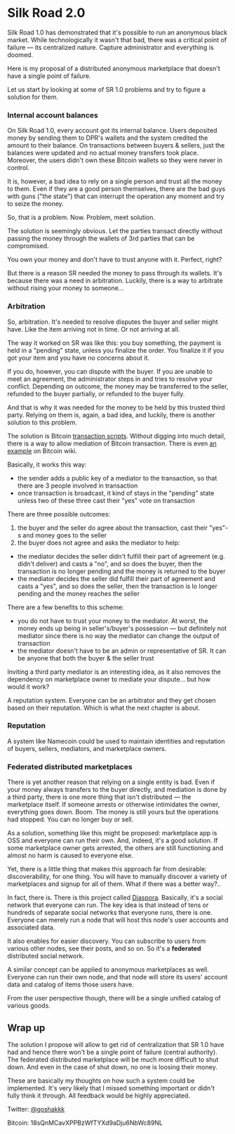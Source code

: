 # Silk Road 2.0

Silk Road 1.0 has demonstrated that it's possible to run an anonymous black market. While technologically it wasn't that bad, there was a critical point of failure — its centralized nature. Capture administrator and everything is doomed.

Here is my proposal of a distributed anonymous marketplace that doesn't have a single point of failure.

Let us start by looking at some of SR 1.0 problems and try to figure a solution for them.

### Internal account balances

On Silk Road 1.0, every account got its internal balance. Users deposited money by sending them to DPR's wallets and the system credited the amount to their balance. On transactions between buyers & sellers, just the balances were updated and no actual money transfers took place. Moreover, the users didn't own these Bitcoin wallets so they were never in control.

It is, however, a bad idea to rely on a single person and trust all the money to them. Even if they are a good person themselves, there are the bad guys with guns ("the state") that can interrupt the operation any moment and try to seize the money.

So, that is a problem. Now. Problem, meet solution.

The solution is seemingly obvious. Let the parties transact directly without passing the money through the wallets of 3rd parties that can be compromised.

You own your money and don't have to trust anyone with it. Perfect, right?

But there is a reason SR needed the money to pass through its wallets. It's because there was a need in arbitration. Luckily, there is a way to arbitrate without rising your money to someone...

### Arbitration

So, arbitration. It's needed to resolve disputes the buyer and seller might have. Like the item arriving not in time. Or not arriving at all.

The way it worked on SR was like this: you buy something, the payment is held in a "pending" state, unless you finalize the order. You finalize it if you got your item and you have no concerns about it.

If you do, however, you can dispute with the buyer. If you are unable to meet an agreement, the administrator steps in and tries to resolve your conflict. Depending on outcome, the money may be transferred to the seller, refunded to the buyer partially, or refunded to the buyer fully.

And that is why it was needed for the money to be held by this trusted third party. Relying on them is, again, a bad idea, and luckily, there is another solution to this problem.

The solution is Bitcoin [transaction scripts](https://en.bitcoin.it/wiki/Script). Without digging into much detail, there is a way to allow mediation of Bitcoin transaction. There is even [an example](https://en.bitcoin.it/wiki/Contracts#Example_2:_Escrow_and_dispute_mediation) on Bitcoin wiki.

Basically, it works this way:

* the sender adds a public key of a mediator to the transaction, so that there are 3 people involved in transaction
* once transaction is broadcast, it kind of stays in the "pending" state unless two of these three cast their "yes" vote on transaction

There are three possible outcomes:

1. the buyer and the seller do agree about the transaction, cast their "yes"-s and money goes to the seller
2. the buyer does not agree and asks the mediator to help:
  * the mediator decides the seller didn't fulfill their part of agreement (e.g. didn't deliver) and casts a "no", and so does the buyer, then the transaction is no longer pending and the money is returned to the buyer
  * the mediator decides the seller did fulfill their part of agreement and casts a "yes", and so does the seller, then the transaction is lo longer pending and the money reaches the seller

There are a few benefits to this scheme:

* you do not have to trust your money to the mediator. At worst, the money ends up being in seller's/buyer's possession — but definitely not mediator since there is no way the mediator can change the output of transaction
* the mediator doesn't have to be an admin or representative of SR. It can be anyone that both the buyer & the seller trust

Inviting a third party mediator is an interesting idea, as it also removes the dependency on marketplace owner to mediate your dispute... but how would it work?

A reputation system. Everyone can be an arbitrator and they get chosen based on their reputation. Which is what the next chapter is about.

### Reputation

A system like Namecoin could be used to maintain identities and reputation of buyers, sellers, mediators, and marketplace owners.

### Federated distributed marketplaces

There is yet another reason that relying on a single entity is bad. Even if your money always transfers to the buyer directly, and mediation is done by a third party, there is one more thing that isn't distributed — the marketplace itself. If someone arrests or otherwise intimidates the owner, everything goes down. Boom. The money is still yours but the operations had stopped. You can no longer buy or sell.

As a solution, something like this might be proposed: marketplace app is OSS and everyone can run their own. And, indeed, it's a good solution. If some marketplace owner gets arrested, the others are still functioning and almost no harm is caused to everyone else.

Yet, there is a little thing that makes this approach far from desirable: discoverability, for one thing. You will have to manually discover a variety of marketplaces and signup for all of them. What if there was a better way?..

In fact, there is. There is this project called [Diaspora](http://joindiaspora.com). Basically, it's a social network that everyone can run. The key idea is that instead of tens or hundreds of separate social networks that everyone runs, there is one. Everyone can merely run a node that will host this node's user accounts and associated data.

It also enables for easier discovery. You can subscribe to users from various other nodes, see their posts, and so on. So it's a **federated** distributed social network.

A similar concept can be applied to anonymous marketplaces as well. Everyone can run their own node, and that node will store its users' account data and catalog of items those users have.

From the user perspective though, there will be a single unified catalog of various goods.

## Wrap up

The solution I propose will allow to get rid of centralization that SR 1.0 have had and hence there won't be a single point of failure (central authority). The federated distributed marketplace will be much more difficult to shut down. And even in the case of shut down, no one is loosing their money.

These are basically my thoughts on how such a system could be implemented. It's very likely that I missed something important or didn't fully think it through. All feedback would be highly appreciated.

Twitter: [@goshakkk](http://twitter.com/goshakkk)

Bitcoin: 18sQnMCavXPPBzWfTYXd9aDju6NbWc89NL
